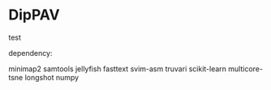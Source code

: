 # DipPAV
test

dependency:

minimap2 samtools jellyfish fasttext svim-asm truvari scikit-learn multicore-tsne longshot numpy
